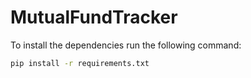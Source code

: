 # MutualFundTracker
To install the dependencies run the following command:
 ```bash
pip install -r requirements.txt
``` 

